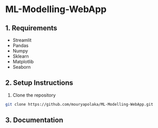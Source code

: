 # ML-Modelling-WebApp

## 1. Requirements
* Streamlit
* Pandas
* Numpy
* Sklearn
* Matplotlib
* Seaborn

## 2. Setup Instructions
1. Clone the repository
```bash
git clone https://github.com/mouryapolaka/ML-Modelling-WebApp.git
```

## 3. Documentation
